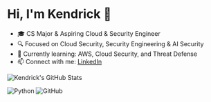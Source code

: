 # Hi, I'm Kendrick 👋
- 🎓 CS Major & Aspiring Cloud & Security Engineer
- 🔍 Focused on Cloud Security, Security Engineering & AI Security
- 🌱 Currently learning: AWS, Cloud Security, and Threat Defense
- 📫 Connect with me: [LinkedIn](https://www.linkedin.com/in/kendrick-e/)

![Kendrick's GitHub Stats](https://github-readme-stats.vercel.app/api?username=kejobyte&show_icons=true&theme=radical)

![Python](https://img.shields.io/badge/-Python-3776AB?style=flat-square&logo=python&logoColor=white)
![GitHub](https://img.shields.io/badge/-GitHub-181717?style=flat-square&logo=github)
